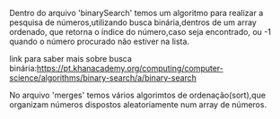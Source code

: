 Dentro do arquivo 'binarySearch' temos um algoritmo para realizar a pesquisa de números,utilizando busca binária,dentros de um array ordenado, que retorna o índice do número,caso seja encontrado, ou -1 quando o número procurado não estiver na lista.

link para saber mais sobre busca binária:https://pt.khanacademy.org/computing/computer-science/algorithms/binary-search/a/binary-search

No arquivo 'merges' temos vários algorimtos de ordenação(sort),que organizam números dispostos aleatoriamente num array de números.
